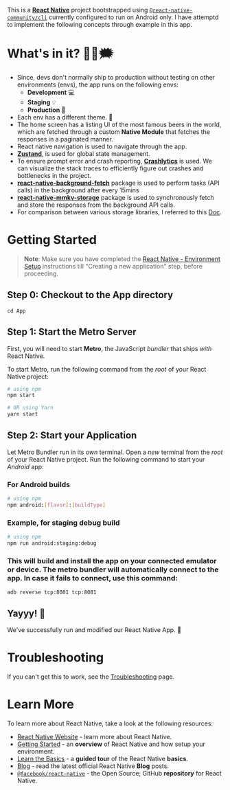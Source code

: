 This is a [**React Native**](https://reactnative.dev) project bootstrapped using [`@react-native-community/cli`](https://github.com/react-native-community/cli) currently configured to run on Android only. I have attemptd to implement the following concepts through example in this app.

# What's in it? 💭🤔🗯️
- Since, devs don't normally ship to production without testing on other environments (envs), the app runs on the following envs:
    - **Development** 💻 
    - **Staging** 💡
    - **Production** 🚀
- Each env has a different theme. 🎨
- The home screen has a listing UI of the most famous beers in the world, which are fetched through a custom **Native Module** that fetches the responses in a paginated manner.
- React native navigation is used to navigate through the app.
- [**Zustand**](https://zustand-demo.pmnd.rs/), is used for global state management.
- To ensure prompt error and crash reporting, [**Crashlytics**](https://firebase.google.com/products/crashlytics) is used. We can visualize the stack traces to efficiently figure out crashes and bottlenecks in the project.
- [**react-native-background-fetch**](https://www.npmjs.com/package/react-native-background-fetch) package is used to perform tasks (API calls) in the background after every 15mins
- [**react-native-mmkv-storage**](https://www.npmjs.com/package/react-native-mmkv-storage) package is used to synchronously fetch and store the responses from the background API calls.
- For comparison between various storage libraries, I referred to this [Doc](https://arunkumarvallal.medium.com/overview-of-react-native-mmkv-efficient-key-value-storage-42a19baa01f9).


# Getting Started

>**Note**: Make sure you have completed the [React Native - Environment Setup](https://reactnative.dev/docs/environment-setup) instructions till "Creating a new application" step, before proceeding.

## Step 0: Checkout to the App directory

```
cd App
```

## Step 1: Start the Metro Server

First, you will need to start **Metro**, the JavaScript _bundler_ that ships _with_ React Native.

To start Metro, run the following command from the _root_ of your React Native project:

```bash
# using npm
npm start

# OR using Yarn
yarn start
```

## Step 2: Start your Application

Let Metro Bundler run in its _own_ terminal. Open a _new_ terminal from the _root_ of your React Native project. Run the following command to start your _Android_ app:

### For Android builds

```bash
# using npm
npm android:[flavor]:[buildType] 
```

### Example, for staging debug build

```bash
# using npm
npm run android:staging:debug 
```

### This will build and install the app on your connected emulator or device. The metro bundler will automatically connect to the app. In case it fails to connect, use this command:

```
adb reverse tcp:8081 tcp:8081
```

## Yayyy! :tada:

We've successfully run and modified our React Native App. :partying_face:

# Troubleshooting

If you can't get this to work, see the [Troubleshooting](https://reactnative.dev/docs/troubleshooting) page.

# Learn More

To learn more about React Native, take a look at the following resources:

- [React Native Website](https://reactnative.dev) - learn more about React Native.
- [Getting Started](https://reactnative.dev/docs/environment-setup) - an **overview** of React Native and how setup your environment.
- [Learn the Basics](https://reactnative.dev/docs/getting-started) - a **guided tour** of the React Native **basics**.
- [Blog](https://reactnative.dev/blog) - read the latest official React Native **Blog** posts.
- [`@facebook/react-native`](https://github.com/facebook/react-native) - the Open Source; GitHub **repository** for React Native.
